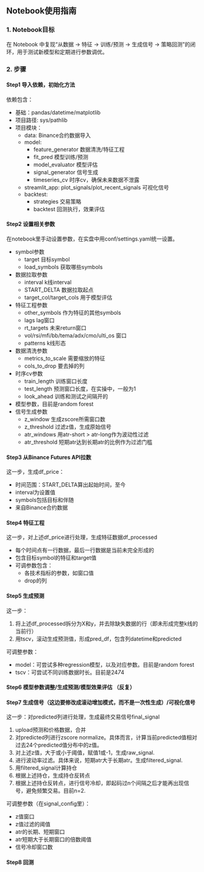 ## Notebook使用指南

### 1. Notebook目标
在 Notebook 中复现“从数据 → 特征 → 训练/预测 → 生成信号 → 策略回测”的闭环，用于测试新模型和定期进行参数调优。

### 2. 步骤
#### Step1 导入依赖，初始化方法
依赖包含：
- 基础：pandas/datetime/matplotlib
- 项目路径: sys/pathlib
- 项目模块：
  - data: Binance合约数据导入
  - model: 
    - feature_generator 数据清洗/特征工程
    - fit_pred 模型训练/预测
    - model_evaluator 模型评估
    - signal_generator 信号生成
    - timeseries_cv 时序cv，确保未来数据不泄露
  - streamlit_app: plot_signals/plot_recent_signals 可视化信号
  - backtest: 
    - strategies 交易策略
    - backtest 回测执行，效果评估
#### Step2 设置相关参数
在notebook里手动设置参数，在实盘中用conf/settings.yaml统一设置。
- symbol参数
  - target 目标symbol
  - load_symbols 获取哪些symbols
- 数据拉取参数
  - interval k线interval
  - START_DELTA 数据拉取起点
  - target_col/target_cols 用于模型评估
- 特征工程参数
  - other_symbols 作为特征的其他symbols
  - lags lag窗口
  - rt_targets 未来return窗口
  - vol/rsi/mfi/bb/tema/adx/cmo/ulti_os 窗口
  - patterns k线形态
- 数据清洗参数
  - metrics_to_scale 需要缩放的特征
  - cols_to_drop 要去掉的列
- 时序cv参数
  - train_length 训练窗口长度
  - test_length 预测窗口长度，在实操中，一般为1
  - look_ahead 训练和测试之间隔开的
- 模型参数，目前是random forest
- 信号生成参数
  - z_window 生成zscore所需窗口数
  - z_threshold 过滤z值，生成原始信号
  - atr_windows 用atr-short > atr-long作为波动性过滤
  - atr_threshold 短期atr达到长期atr的比例作为过滤门槛
#### Step3 从Binance Futures API拉数
这一步，生成df_price：
- 时间范围：START_DELTA算出起始时间，至今
- interval为设置值
- symbols包括目标和伴随
- 来自Binance合约数据
#### Step4 特征工程
这一步，对上述df_price进行处理，生成特征数据df_processed
- 每个时间点有一行数据，最后一行数据是当前未完全形成的
- 包含目标symbol的特征和target值
- 可调参数包含：
  - 各技术指标的参数，如窗口值
  - drop的列
#### Step5 生成预测
这一步：
1. 将上述df_processed拆分为X和y，并去除缺失数据的行（即未形成完整k线的当前行）
2. 用tscv，滚动生成预测值，形成pred_df，包含列datetime和predicted

可调整参数：
- model：可尝试多种regression模型，以及对应参数。目前是random forest
- tscv：可尝试不同训练数据时长。目前是24*7*4
#### Step6 模型参数调整/生成预测/模型效果评估 （反复）
#### Step7 生成信号（这边要修改成滚动增加模式，而不是一次性生成）/可视化信号
这一步：对predicted列进行处理，生成最终交易信号final_signal
1. upload预测和价格数据，合并
2. 对predicted列进行zscore normalize。具体而言，计算当前predicted值相对过去24个predicted值分布中的z值。
3. 对上述z值，大于或小于阈值，赋值1或-1，生成raw_signal.
4. 进行波动率过滤。具体来说，短期atr大于长期atr。生成filtered_signal.
5. 用filtered_signal计算持仓
6. 根据上述持仓，生成持仓反转点
7. 根据上述持仓反转点，进行信号冷却，即起码过n个间隔之后才能再出现信号，避免频繁交易。目前n=2.

可调整参数（在signal_config里）：
- z值窗口
- z值过滤的阈值
- atr的长期、短期窗口
- atr短期大于长期窗口的倍数阈值
- 信号冷却窗口数

#### Step8 回测
